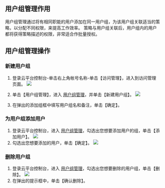 ## 用户组管理作用
用户组管理通过将有相同职能的用户添加在同一用户组，为该用户组关联适当的策略，以分配不同权限，来提高工作效率。
策略与用户组关联后，用户组内的用户都将获得策略描述的权限，非常适合作批量授权。

## 用户组管理操作
### 新建用户组

1. 登录云平台控制台-单击右上角帐号名称-单击【访问管理】，进入到访问管理页面。
![](http://imgcache.tcecqpoc.fsphere.cn/image/mc.qcloudimg.com/static/img/70f40a3945e8491f98bad1e86bb13add/ff+%281%29.png)

2. 单击【用户组管理】，进入 [用户组管理](http://console.tce.fsphere.cn/cam/groups)，并单击【新建用户组】。
![](http://imgcache.tcecqpoc.fsphere.cn/image/mc.qcloudimg.com/static/img/7b82e083aecdad2b56bbbae40b2f9975/image.png)

3. 在弹出的添加组框中填写用户组名和备注，单击【确定】。

### 为用户组添加用户

1. 登录云平台控制台，进入 [用户组管理](http://console.tce.fsphere.cn/cam/groups)，勾选出您想要添加用户的组，单击【添加用户】。
![](http://imgcache.tcecqpoc.fsphere.cn/image/mc.qcloudimg.com/static/img/ca727878d3b49f5180e6bc7c604ec093/image.png)
2. 勾选出您想要添加的用户，单击【确定】。
![](http://imgcache.tcecqpoc.fsphere.cn/image/mc.qcloudimg.com/static/img/c07a8d6cebe4c5f9930bb33b941ab35b/image.png)

### 删除用户组

1. 登录云平台控制台，进入 [用户组管理](http://console.tce.fsphere.cn/cam/groups)，勾选出您想要删除的用户组，单击【删除】。
![](http://imgcache.tcecqpoc.fsphere.cn/image/mc.qcloudimg.com/static/img/f16b7ee36c8af1a9757bbc06e02ae716/image.png)
2. 在弹出的提示框中，单击【确认删除】。
